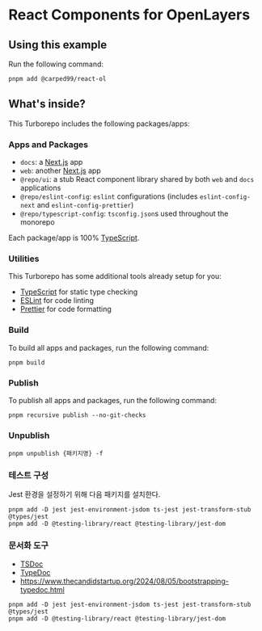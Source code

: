 # React Components for OpenLayers

## Using this example

Run the following command:

```sh
pnpm add @carped99/react-ol
```

## What's inside?

This Turborepo includes the following packages/apps:

### Apps and Packages

- `docs`: a [Next.js](https://nextjs.org/) app
- `web`: another [Next.js](https://nextjs.org/) app
- `@repo/ui`: a stub React component library shared by both `web` and `docs` applications
- `@repo/eslint-config`: `eslint` configurations (includes `eslint-config-next` and `eslint-config-prettier`)
- `@repo/typescript-config`: `tsconfig.json`s used throughout the monorepo

Each package/app is 100% [TypeScript](https://www.typescriptlang.org/).

### Utilities

This Turborepo has some additional tools already setup for you:

- [TypeScript](https://www.typescriptlang.org/) for static type checking
- [ESLint](https://eslint.org/) for code linting
- [Prettier](https://prettier.io) for code formatting

### Build

To build all apps and packages, run the following command:

```
pnpm build
```

### Publish

To publish all apps and packages, run the following command:

```
pnpm recursive publish --no-git-checks
```

### Unpublish

```
pnpm unpublish {패키지명} -f
```

### 테스트 구성
Jest 환경을 설정하기 위해 다음 패키지를 설치한다.
```
pnpm add -D jest jest-environment-jsdom ts-jest jest-transform-stub @types/jest
pnpm add -D @testing-library/react @testing-library/jest-dom
```

### 문서화 도구
 - [TSDoc](https://tsdoc.org)
 - [TypeDoc](https://typedoc.org)
 - https://www.thecandidstartup.org/2024/08/05/bootstrapping-typedoc.html
```
pnpm add -D jest jest-environment-jsdom ts-jest jest-transform-stub @types/jest
pnpm add -D @testing-library/react @testing-library/jest-dom
```